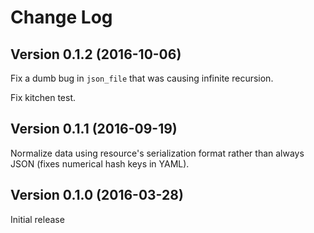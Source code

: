 Change Log
==========

Version 0.1.2 (2016-10-06)
--------------------------

Fix a dumb bug in `json_file` that was causing infinite recursion.

Fix kitchen test.

Version 0.1.1 (2016-09-19)
--------------------------

Normalize data using resource's serialization format rather than always JSON
(fixes numerical hash keys in YAML).

Version 0.1.0 (2016-03-28)
--------------------------

Initial release
